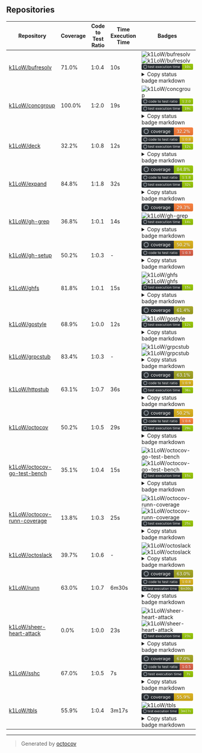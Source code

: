 ## Repositories

| Repository | Coverage | Code to Test Ratio | Time Execution Time | Badges |
| --- | --- | --- | --- | --- |
| [k1LoW/bufresolv](https://github.com/k1LoW/bufresolv) | 71.0% | 1:0.4 | 10s | ![k1LoW/bufresolv](https://raw.githubusercontent.com/k1LoW/octocovs/main/badges/k1LoW/bufresolv/coverage.svg) ![k1LoW/bufresolv](https://raw.githubusercontent.com/k1LoW/octocovs/main/badges/k1LoW/bufresolv/ratio.svg) ![k1LoW/bufresolv](https://raw.githubusercontent.com/k1LoW/octocovs/main/badges/k1LoW/bufresolv/time.svg) <details><summary>Copy status badge markdown</summary>```![Coverage](https://raw.githubusercontent.com/k1LoW/octocovs/main/badges/k1LoW/bufresolv/coverage.svg)```<br>```![Code to Test Ratio](https://raw.githubusercontent.com/k1LoW/octocovs/main/badges/k1LoW/bufresolv/ratio.svg)```<br>```![Test Execution Time](https://raw.githubusercontent.com/k1LoW/octocovs/main/badges/k1LoW/bufresolv/time.svg)```</details> |
| [k1LoW/concgroup](https://github.com/k1LoW/concgroup) | 100.0% | 1:2.0 | 19s | ![k1LoW/concgroup](https://raw.githubusercontent.com/k1LoW/octocovs/main/badges/k1LoW/concgroup/coverage.svg) ![k1LoW/concgroup](https://raw.githubusercontent.com/k1LoW/octocovs/main/badges/k1LoW/concgroup/ratio.svg) ![k1LoW/concgroup](https://raw.githubusercontent.com/k1LoW/octocovs/main/badges/k1LoW/concgroup/time.svg) <details><summary>Copy status badge markdown</summary>```![Coverage](https://raw.githubusercontent.com/k1LoW/octocovs/main/badges/k1LoW/concgroup/coverage.svg)```<br>```![Code to Test Ratio](https://raw.githubusercontent.com/k1LoW/octocovs/main/badges/k1LoW/concgroup/ratio.svg)```<br>```![Test Execution Time](https://raw.githubusercontent.com/k1LoW/octocovs/main/badges/k1LoW/concgroup/time.svg)```</details> |
| [k1LoW/deck](https://github.com/k1LoW/deck) | 32.2% | 1:0.8 | 12s | ![k1LoW/deck](https://raw.githubusercontent.com/k1LoW/octocovs/main/badges/k1LoW/deck/coverage.svg) ![k1LoW/deck](https://raw.githubusercontent.com/k1LoW/octocovs/main/badges/k1LoW/deck/ratio.svg) ![k1LoW/deck](https://raw.githubusercontent.com/k1LoW/octocovs/main/badges/k1LoW/deck/time.svg) <details><summary>Copy status badge markdown</summary>```![Coverage](https://raw.githubusercontent.com/k1LoW/octocovs/main/badges/k1LoW/deck/coverage.svg)```<br>```![Code to Test Ratio](https://raw.githubusercontent.com/k1LoW/octocovs/main/badges/k1LoW/deck/ratio.svg)```<br>```![Test Execution Time](https://raw.githubusercontent.com/k1LoW/octocovs/main/badges/k1LoW/deck/time.svg)```</details> |
| [k1LoW/expand](https://github.com/k1LoW/expand) | 84.8% | 1:1.8 | 32s | ![k1LoW/expand](https://raw.githubusercontent.com/k1LoW/octocovs/main/badges/k1LoW/expand/coverage.svg) ![k1LoW/expand](https://raw.githubusercontent.com/k1LoW/octocovs/main/badges/k1LoW/expand/ratio.svg) ![k1LoW/expand](https://raw.githubusercontent.com/k1LoW/octocovs/main/badges/k1LoW/expand/time.svg) <details><summary>Copy status badge markdown</summary>```![Coverage](https://raw.githubusercontent.com/k1LoW/octocovs/main/badges/k1LoW/expand/coverage.svg)```<br>```![Code to Test Ratio](https://raw.githubusercontent.com/k1LoW/octocovs/main/badges/k1LoW/expand/ratio.svg)```<br>```![Test Execution Time](https://raw.githubusercontent.com/k1LoW/octocovs/main/badges/k1LoW/expand/time.svg)```</details> |
| [k1LoW/gh-grep](https://github.com/k1LoW/gh-grep) | 36.8% | 1:0.1 | 14s | ![k1LoW/gh-grep](https://raw.githubusercontent.com/k1LoW/octocovs/main/badges/k1LoW/gh-grep/coverage.svg) ![k1LoW/gh-grep](https://raw.githubusercontent.com/k1LoW/octocovs/main/badges/k1LoW/gh-grep/ratio.svg) ![k1LoW/gh-grep](https://raw.githubusercontent.com/k1LoW/octocovs/main/badges/k1LoW/gh-grep/time.svg) <details><summary>Copy status badge markdown</summary>```![Coverage](https://raw.githubusercontent.com/k1LoW/octocovs/main/badges/k1LoW/gh-grep/coverage.svg)```<br>```![Code to Test Ratio](https://raw.githubusercontent.com/k1LoW/octocovs/main/badges/k1LoW/gh-grep/ratio.svg)```<br>```![Test Execution Time](https://raw.githubusercontent.com/k1LoW/octocovs/main/badges/k1LoW/gh-grep/time.svg)```</details> |
| [k1LoW/gh-setup](https://github.com/k1LoW/gh-setup) | 50.2% | 1:0.3 | - | ![k1LoW/gh-setup](https://raw.githubusercontent.com/k1LoW/octocovs/main/badges/k1LoW/gh-setup/coverage.svg) ![k1LoW/gh-setup](https://raw.githubusercontent.com/k1LoW/octocovs/main/badges/k1LoW/gh-setup/ratio.svg) <details><summary>Copy status badge markdown</summary>```![Coverage](https://raw.githubusercontent.com/k1LoW/octocovs/main/badges/k1LoW/gh-setup/coverage.svg)```<br>```![Code to Test Ratio](https://raw.githubusercontent.com/k1LoW/octocovs/main/badges/k1LoW/gh-setup/ratio.svg)```</details> |
| [k1LoW/ghfs](https://github.com/k1LoW/ghfs) | 81.8% | 1:0.1 | 15s | ![k1LoW/ghfs](https://raw.githubusercontent.com/k1LoW/octocovs/main/badges/k1LoW/ghfs/coverage.svg) ![k1LoW/ghfs](https://raw.githubusercontent.com/k1LoW/octocovs/main/badges/k1LoW/ghfs/ratio.svg) ![k1LoW/ghfs](https://raw.githubusercontent.com/k1LoW/octocovs/main/badges/k1LoW/ghfs/time.svg) <details><summary>Copy status badge markdown</summary>```![Coverage](https://raw.githubusercontent.com/k1LoW/octocovs/main/badges/k1LoW/ghfs/coverage.svg)```<br>```![Code to Test Ratio](https://raw.githubusercontent.com/k1LoW/octocovs/main/badges/k1LoW/ghfs/ratio.svg)```<br>```![Test Execution Time](https://raw.githubusercontent.com/k1LoW/octocovs/main/badges/k1LoW/ghfs/time.svg)```</details> |
| [k1LoW/gostyle](https://github.com/k1LoW/gostyle) | 68.9% | 1:0.0 | 12s | ![k1LoW/gostyle](https://raw.githubusercontent.com/k1LoW/octocovs/main/badges/k1LoW/gostyle/coverage.svg) ![k1LoW/gostyle](https://raw.githubusercontent.com/k1LoW/octocovs/main/badges/k1LoW/gostyle/ratio.svg) ![k1LoW/gostyle](https://raw.githubusercontent.com/k1LoW/octocovs/main/badges/k1LoW/gostyle/time.svg) <details><summary>Copy status badge markdown</summary>```![Coverage](https://raw.githubusercontent.com/k1LoW/octocovs/main/badges/k1LoW/gostyle/coverage.svg)```<br>```![Code to Test Ratio](https://raw.githubusercontent.com/k1LoW/octocovs/main/badges/k1LoW/gostyle/ratio.svg)```<br>```![Test Execution Time](https://raw.githubusercontent.com/k1LoW/octocovs/main/badges/k1LoW/gostyle/time.svg)```</details> |
| [k1LoW/grpcstub](https://github.com/k1LoW/grpcstub) | 83.4% | 1:0.3 | - | ![k1LoW/grpcstub](https://raw.githubusercontent.com/k1LoW/octocovs/main/badges/k1LoW/grpcstub/coverage.svg) ![k1LoW/grpcstub](https://raw.githubusercontent.com/k1LoW/octocovs/main/badges/k1LoW/grpcstub/ratio.svg) <details><summary>Copy status badge markdown</summary>```![Coverage](https://raw.githubusercontent.com/k1LoW/octocovs/main/badges/k1LoW/grpcstub/coverage.svg)```<br>```![Code to Test Ratio](https://raw.githubusercontent.com/k1LoW/octocovs/main/badges/k1LoW/grpcstub/ratio.svg)```</details> |
| [k1LoW/httpstub](https://github.com/k1LoW/httpstub) | 63.1% | 1:0.7 | 36s | ![k1LoW/httpstub](https://raw.githubusercontent.com/k1LoW/octocovs/main/badges/k1LoW/httpstub/coverage.svg) ![k1LoW/httpstub](https://raw.githubusercontent.com/k1LoW/octocovs/main/badges/k1LoW/httpstub/ratio.svg) ![k1LoW/httpstub](https://raw.githubusercontent.com/k1LoW/octocovs/main/badges/k1LoW/httpstub/time.svg) <details><summary>Copy status badge markdown</summary>```![Coverage](https://raw.githubusercontent.com/k1LoW/octocovs/main/badges/k1LoW/httpstub/coverage.svg)```<br>```![Code to Test Ratio](https://raw.githubusercontent.com/k1LoW/octocovs/main/badges/k1LoW/httpstub/ratio.svg)```<br>```![Test Execution Time](https://raw.githubusercontent.com/k1LoW/octocovs/main/badges/k1LoW/httpstub/time.svg)```</details> |
| [k1LoW/octocov](https://github.com/k1LoW/octocov) | 50.2% | 1:0.5 | 29s | ![k1LoW/octocov](https://raw.githubusercontent.com/k1LoW/octocovs/main/badges/k1LoW/octocov/coverage.svg) ![k1LoW/octocov](https://raw.githubusercontent.com/k1LoW/octocovs/main/badges/k1LoW/octocov/ratio.svg) ![k1LoW/octocov](https://raw.githubusercontent.com/k1LoW/octocovs/main/badges/k1LoW/octocov/time.svg) <details><summary>Copy status badge markdown</summary>```![Coverage](https://raw.githubusercontent.com/k1LoW/octocovs/main/badges/k1LoW/octocov/coverage.svg)```<br>```![Code to Test Ratio](https://raw.githubusercontent.com/k1LoW/octocovs/main/badges/k1LoW/octocov/ratio.svg)```<br>```![Test Execution Time](https://raw.githubusercontent.com/k1LoW/octocovs/main/badges/k1LoW/octocov/time.svg)```</details> |
| [k1LoW/octocov-go-test-bench](https://github.com/k1LoW/octocov-go-test-bench) | 35.1% | 1:0.4 | 15s | ![k1LoW/octocov-go-test-bench](https://raw.githubusercontent.com/k1LoW/octocovs/main/badges/k1LoW/octocov-go-test-bench/coverage.svg) ![k1LoW/octocov-go-test-bench](https://raw.githubusercontent.com/k1LoW/octocovs/main/badges/k1LoW/octocov-go-test-bench/ratio.svg) ![k1LoW/octocov-go-test-bench](https://raw.githubusercontent.com/k1LoW/octocovs/main/badges/k1LoW/octocov-go-test-bench/time.svg) <details><summary>Copy status badge markdown</summary>```![Coverage](https://raw.githubusercontent.com/k1LoW/octocovs/main/badges/k1LoW/octocov-go-test-bench/coverage.svg)```<br>```![Code to Test Ratio](https://raw.githubusercontent.com/k1LoW/octocovs/main/badges/k1LoW/octocov-go-test-bench/ratio.svg)```<br>```![Test Execution Time](https://raw.githubusercontent.com/k1LoW/octocovs/main/badges/k1LoW/octocov-go-test-bench/time.svg)```</details> |
| [k1LoW/octocov-runn-coverage](https://github.com/k1LoW/octocov-runn-coverage) | 13.8% | 1:0.3 | 25s | ![k1LoW/octocov-runn-coverage](https://raw.githubusercontent.com/k1LoW/octocovs/main/badges/k1LoW/octocov-runn-coverage/coverage.svg) ![k1LoW/octocov-runn-coverage](https://raw.githubusercontent.com/k1LoW/octocovs/main/badges/k1LoW/octocov-runn-coverage/ratio.svg) ![k1LoW/octocov-runn-coverage](https://raw.githubusercontent.com/k1LoW/octocovs/main/badges/k1LoW/octocov-runn-coverage/time.svg) <details><summary>Copy status badge markdown</summary>```![Coverage](https://raw.githubusercontent.com/k1LoW/octocovs/main/badges/k1LoW/octocov-runn-coverage/coverage.svg)```<br>```![Code to Test Ratio](https://raw.githubusercontent.com/k1LoW/octocovs/main/badges/k1LoW/octocov-runn-coverage/ratio.svg)```<br>```![Test Execution Time](https://raw.githubusercontent.com/k1LoW/octocovs/main/badges/k1LoW/octocov-runn-coverage/time.svg)```</details> |
| [k1LoW/octoslack](https://github.com/k1LoW/octoslack) | 39.7% | 1:0.6 | - | ![k1LoW/octoslack](https://raw.githubusercontent.com/k1LoW/octocovs/main/badges/k1LoW/octoslack/coverage.svg) ![k1LoW/octoslack](https://raw.githubusercontent.com/k1LoW/octocovs/main/badges/k1LoW/octoslack/ratio.svg) <details><summary>Copy status badge markdown</summary>```![Coverage](https://raw.githubusercontent.com/k1LoW/octocovs/main/badges/k1LoW/octoslack/coverage.svg)```<br>```![Code to Test Ratio](https://raw.githubusercontent.com/k1LoW/octocovs/main/badges/k1LoW/octoslack/ratio.svg)```</details> |
| [k1LoW/runn](https://github.com/k1LoW/runn) | 63.0% | 1:0.7 | 6m30s | ![k1LoW/runn](https://raw.githubusercontent.com/k1LoW/octocovs/main/badges/k1LoW/runn/coverage.svg) ![k1LoW/runn](https://raw.githubusercontent.com/k1LoW/octocovs/main/badges/k1LoW/runn/ratio.svg) ![k1LoW/runn](https://raw.githubusercontent.com/k1LoW/octocovs/main/badges/k1LoW/runn/time.svg) <details><summary>Copy status badge markdown</summary>```![Coverage](https://raw.githubusercontent.com/k1LoW/octocovs/main/badges/k1LoW/runn/coverage.svg)```<br>```![Code to Test Ratio](https://raw.githubusercontent.com/k1LoW/octocovs/main/badges/k1LoW/runn/ratio.svg)```<br>```![Test Execution Time](https://raw.githubusercontent.com/k1LoW/octocovs/main/badges/k1LoW/runn/time.svg)```</details> |
| [k1LoW/sheer-heart-attack](https://github.com/k1LoW/sheer-heart-attack) | 0.0% | 1:0.0 | 23s | ![k1LoW/sheer-heart-attack](https://raw.githubusercontent.com/k1LoW/octocovs/main/badges/k1LoW/sheer-heart-attack/coverage.svg) ![k1LoW/sheer-heart-attack](https://raw.githubusercontent.com/k1LoW/octocovs/main/badges/k1LoW/sheer-heart-attack/ratio.svg) ![k1LoW/sheer-heart-attack](https://raw.githubusercontent.com/k1LoW/octocovs/main/badges/k1LoW/sheer-heart-attack/time.svg) <details><summary>Copy status badge markdown</summary>```![Coverage](https://raw.githubusercontent.com/k1LoW/octocovs/main/badges/k1LoW/sheer-heart-attack/coverage.svg)```<br>```![Code to Test Ratio](https://raw.githubusercontent.com/k1LoW/octocovs/main/badges/k1LoW/sheer-heart-attack/ratio.svg)```<br>```![Test Execution Time](https://raw.githubusercontent.com/k1LoW/octocovs/main/badges/k1LoW/sheer-heart-attack/time.svg)```</details> |
| [k1LoW/sshc](https://github.com/k1LoW/sshc) | 67.0% | 1:0.5 | 7s | ![k1LoW/sshc](https://raw.githubusercontent.com/k1LoW/octocovs/main/badges/k1LoW/sshc/coverage.svg) ![k1LoW/sshc](https://raw.githubusercontent.com/k1LoW/octocovs/main/badges/k1LoW/sshc/ratio.svg) ![k1LoW/sshc](https://raw.githubusercontent.com/k1LoW/octocovs/main/badges/k1LoW/sshc/time.svg) <details><summary>Copy status badge markdown</summary>```![Coverage](https://raw.githubusercontent.com/k1LoW/octocovs/main/badges/k1LoW/sshc/coverage.svg)```<br>```![Code to Test Ratio](https://raw.githubusercontent.com/k1LoW/octocovs/main/badges/k1LoW/sshc/ratio.svg)```<br>```![Test Execution Time](https://raw.githubusercontent.com/k1LoW/octocovs/main/badges/k1LoW/sshc/time.svg)```</details> |
| [k1LoW/tbls](https://github.com/k1LoW/tbls) | 55.9% | 1:0.4 | 3m17s | ![k1LoW/tbls](https://raw.githubusercontent.com/k1LoW/octocovs/main/badges/k1LoW/tbls/coverage.svg) ![k1LoW/tbls](https://raw.githubusercontent.com/k1LoW/octocovs/main/badges/k1LoW/tbls/ratio.svg) ![k1LoW/tbls](https://raw.githubusercontent.com/k1LoW/octocovs/main/badges/k1LoW/tbls/time.svg) <details><summary>Copy status badge markdown</summary>```![Coverage](https://raw.githubusercontent.com/k1LoW/octocovs/main/badges/k1LoW/tbls/coverage.svg)```<br>```![Code to Test Ratio](https://raw.githubusercontent.com/k1LoW/octocovs/main/badges/k1LoW/tbls/ratio.svg)```<br>```![Test Execution Time](https://raw.githubusercontent.com/k1LoW/octocovs/main/badges/k1LoW/tbls/time.svg)```</details> |

---

> Generated by [octocov](https://github.com/k1LoW/octocov)
